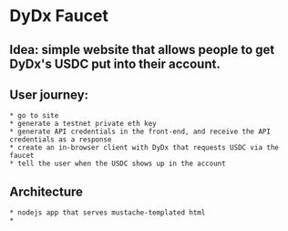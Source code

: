 # DyDx Faucet

## Idea: simple website that allows people to get DyDx's USDC put into their account.

## User journey:
    * go to site
    * generate a testnet private eth key
    * generate API credentials in the front-end, and receive the API credentials as a response
    * create an in-browser client with DyDx that requests USDC via the faucet
    * tell the user when the USDC shows up in the account

## Architecture
    * nodejs app that serves mustache-templated html
    * 